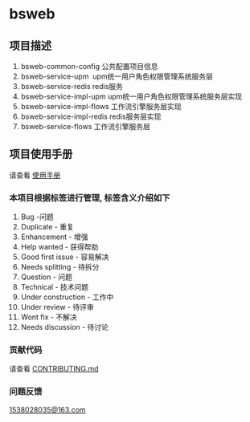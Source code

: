 # bsweb
## 项目描述

 1.	bsweb-common-config 公共配置项目信息
 2.	bsweb-service-upm   upm统一用户角色权限管理系统服务层
 3.	bsweb-service-redis redis服务
 4.	bsweb-service-impl-upm upm统一用户角色权限管理系统服务层实现
 5.	bsweb-service-impl-flows 工作流引擎服务层实现
 6.	bsweb-service-impl-redis redis服务层实现
 7.	bsweb-service-flows 工作流引擎服务层
 
## 项目使用手册
请查看 <a href="https://15838028035.github.io/bsweb/">使用手册</a>
  
### 本项目根据标签进行管理, 标签含义介绍如下
 1. Bug -问题
 2. Duplicate - 重复
 3. Enhancement - 增强
 4. Help wanted - 获得帮助
 5. Good first issue - 容易解决
 6. Needs splitting - 待拆分
 7. Question - 问题
 8. Technical - 技术问题
 9. Under construction - 工作中
 10. Under review - 待评审
 11. Wont fix - 不解决
 12. Needs discussion - 待讨论
 
### 贡献代码
  请查看 <a href="CONTRIBUTING.md">CONTRIBUTING.md</a>
### 问题反馈
 1538028035@163.com
 


 
